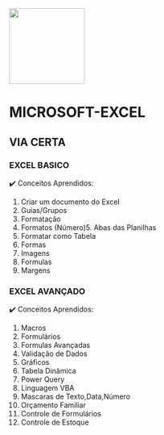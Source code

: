 
<img src="https://upload.wikimedia.org/wikipedia/commons/thumb/3/34/Microsoft_Office_Excel_%282019%E2%80%93present%29.svg/1101px-Microsoft_Office_Excel_%282019%E2%80%93present%29.svg.png" width="150px">

# MICROSOFT-EXCEL

## VIA CERTA

### EXCEL BASICO
✔️ Conceitos Aprendidos:
1. Criar um documento do Excel
2. Guias/Grupos
3. Formatação
4. Formatos (Número)5. Abas das Planilhas
6. Formatar como Tabela
7. Formas
8. Imagens
9. Formulas
10. Margens

### EXCEL AVANÇADO
✔️ Conceitos Aprendidos:
1. Macros
2. Formulários
3. Formulas Avançadas
4. Validação de Dados
5. Gráficos
6. Tabela Dinâmica
7. Power Query
8. Linguagem VBA
9. Mascaras de Texto,Data,Número
10. Orçamento Familiar
11. Controle de Formulários
12. Controle de Estoque
